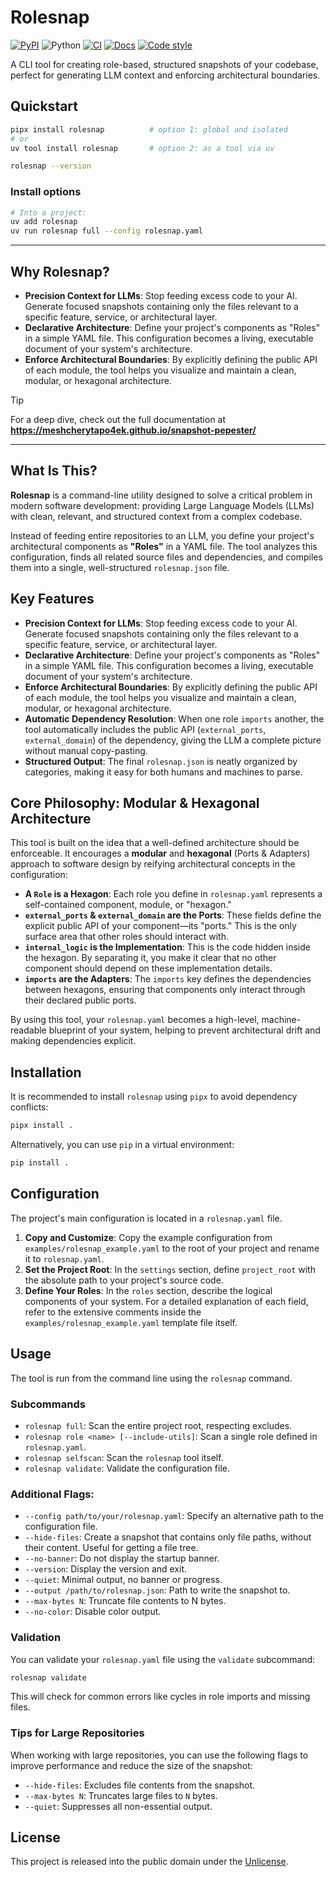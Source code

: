 # Rolesnap

[![PyPI](https://img.shields.io/pypi/v/rolesnap.svg)](https://pypi.org/project/rolesnap/)
![Python](https://img.shields.io/pypi/pyversions/rolesnap.svg)
[![CI](https://github.com/MeshcheryTapo4ek/snapshot-pepester/actions/workflows/ci.yml/badge.svg)](https://github.com/MeshcheryTapo4ek/snapshot-pepester/actions/workflows/ci.yml)
[![Docs](https://img.shields.io/badge/docs-mkdocs--material-success)](https://meshcherytapo4ek.github.io/snapshot-pepester/)
[![Code style](https://img.shields.io/badge/ruff-mypy-informational)](#)

A CLI tool for creating role-based, structured snapshots of your codebase, perfect for generating LLM context and enforcing architectural boundaries.

## Quickstart

```bash
pipx install rolesnap          # option 1: global and isolated
# or
uv tool install rolesnap       # option 2: as a tool via uv

rolesnap --version
```

### Install options
```bash
# Into a project:
uv add rolesnap
uv run rolesnap full --config rolesnap.yaml
```

---

## Why Rolesnap?

*   **Precision Context for LLMs**: Stop feeding excess code to your AI. Generate focused snapshots containing only the files relevant to a specific feature, service, or architectural layer.
*   **Declarative Architecture**: Define your project's components as "Roles" in a simple YAML file. This configuration becomes a living, executable document of your system's architecture.
*   **Enforce Architectural Boundaries**: By explicitly defining the public API of each module, the tool helps you visualize and maintain a clean, modular, or hexagonal architecture.

> [!TIP]
> For a deep dive, check out the full documentation at **https://meshcherytapo4ek.github.io/snapshot-pepester/**

---

## What Is This?

**Rolesnap** is a command-line utility designed to solve a critical problem in modern software development: providing Large Language Models (LLMs) with clean, relevant, and structured context from a complex codebase.

Instead of feeding entire repositories to an LLM, you define your project's architectural components as **"Roles"** in a YAML file. The tool analyzes this configuration, finds all related source files and dependencies, and compiles them into a single, well-structured `rolesnap.json` file.

## Key Features

*   **Precision Context for LLMs**: Stop feeding excess code to your AI. Generate focused snapshots containing only the files relevant to a specific feature, service, or architectural layer.
*   **Declarative Architecture**: Define your project's components as "Roles" in a simple YAML file. This configuration becomes a living, executable document of your system's architecture.
*   **Enforce Architectural Boundaries**: By explicitly defining the public API of each module, the tool helps you visualize and maintain a clean, modular, or hexagonal architecture.
*   **Automatic Dependency Resolution**: When one role `imports` another, the tool automatically includes the public API (`external_ports`, `external_domain`) of the dependency, giving the LLM a complete picture without manual copy-pasting.
*   **Structured Output**: The final `rolesnap.json` is neatly organized by categories, making it easy for both humans and machines to parse.

## Core Philosophy: Modular & Hexagonal Architecture

This tool is built on the idea that a well-defined architecture should be enforceable. It encourages a **modular** and **hexagonal** (Ports & Adapters) approach to software design by reifying architectural concepts in the configuration:

*   **A `Role` is a Hexagon**: Each role you define in `rolesnap.yaml` represents a self-contained component, module, or "hexagon."
*   **`external_ports` & `external_domain` are the Ports**: These fields define the explicit public API of your component—its "ports." This is the only surface area that other roles should interact with.
*   **`internal_logic` is the Implementation**: This is the code hidden inside the hexagon. By separating it, you make it clear that no other component should depend on these implementation details.
*   **`imports` are the Adapters**: The `imports` key defines the dependencies between hexagons, ensuring that components only interact through their declared public ports.

By using this tool, your `rolesnap.yaml` becomes a high-level, machine-readable blueprint of your system, helping to prevent architectural drift and making dependencies explicit.

## Installation

It is recommended to install `rolesnap` using `pipx` to avoid dependency conflicts:

```bash
pipx install .
```

Alternatively, you can use `pip` in a virtual environment:

```bash
pip install .
```

## Configuration

The project's main configuration is located in a `rolesnap.yaml` file.

1.  **Copy and Customize**: Copy the example configuration from `examples/rolesnap_example.yaml` to the root of your project and rename it to `rolesnap.yaml`.
2.  **Set the Project Root**: In the `settings` section, define `project_root` with the absolute path to your project's source code.
3.  **Define Your Roles**: In the `roles` section, describe the logical components of your system. For a detailed explanation of each field, refer to the extensive comments inside the `examples/rolesnap_example.yaml` template file itself.

## Usage

The tool is run from the command line using the `rolesnap` command.

### Subcommands

*   `rolesnap full`: Scan the entire project root, respecting excludes.
*   `rolesnap role <name> [--include-utils]`: Scan a single role defined in `rolesnap.yaml`.
*   `rolesnap selfscan`: Scan the `rolesnap` tool itself.
*   `rolesnap validate`: Validate the configuration file.

### Additional Flags:

*   `--config path/to/your/rolesnap.yaml`: Specify an alternative path to the configuration file.
*   `--hide-files`: Create a snapshot that contains only file paths, without their content. Useful for getting a file tree.
*   `--no-banner`: Do not display the startup banner.
*   `--version`: Display the version and exit.
*   `--quiet`: Minimal output, no banner or progress.
*   `--output /path/to/rolesnap.json`: Path to write the snapshot to.
*   `--max-bytes N`: Truncate file contents to N bytes.
*   `--no-color`: Disable color output.

### Validation

You can validate your `rolesnap.yaml` file using the `validate` subcommand:

```bash
rolesnap validate
```

This will check for common errors like cycles in role imports and missing files.

### Tips for Large Repositories

When working with large repositories, you can use the following flags to improve performance and reduce the size of the snapshot:

*   `--hide-files`: Excludes file contents from the snapshot.
*   `--max-bytes N`: Truncates large files to `N` bytes.
*   `--quiet`: Suppresses all non-essential output.

## License

This project is released into the public domain under the [Unlicense](http://unlicense.org/).
